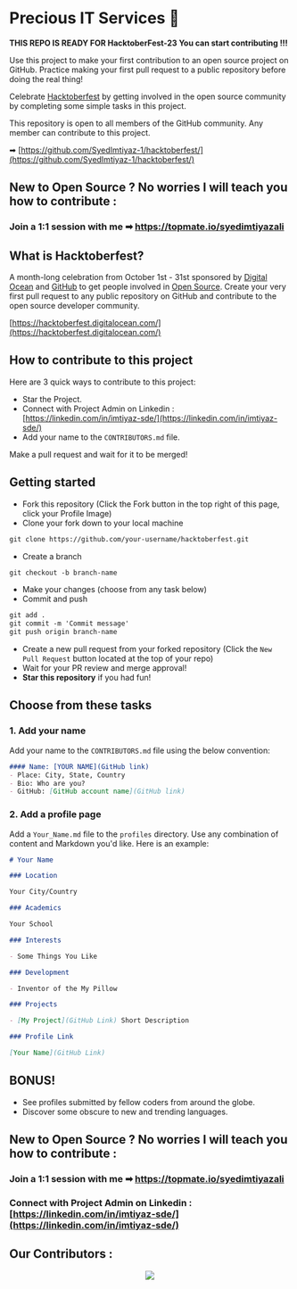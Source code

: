 #  Precious IT Services 🚀

**THIS REPO IS READY FOR HacktoberFest-23 You can start contributing !!!**

Use this project to make your first contribution to an open source project on GitHub. Practice making your first pull request to a public repository before doing the real thing!

Celebrate [Hacktoberfest](https://hacktoberfest.digitalocean.com/) by getting involved in the open source community by completing some simple tasks in this project.

This repository is open to all members of the GitHub community. Any member can contribute to this project.

➡ [https://github.com/SyedImtiyaz-1/hacktoberfest/](https://github.com/SyedImtiyaz-1/hacktoberfest/)

## New to Open Source ? No worries I will teach you how to contribute :
### Join a 1:1 session with me ➡ https://topmate.io/syedimtiyazali

## What is Hacktoberfest?
A month-long celebration from October 1st - 31st sponsored by [Digital Ocean](https://hacktoberfest.digitalocean.com/) and [GitHub](https://github.com/blog/2433-celebrate-open-source-this-october-with-hacktoberfest) to get people involved in [Open Source](https://github.com/open-source). Create your very first pull request to any public repository on GitHub and contribute to the open source developer community.

[https://hacktoberfest.digitalocean.com/](https://hacktoberfest.digitalocean.com/)

## How to contribute to this project
Here are 3 quick ways to contribute to this project:
* Star the Project.
* Connect with Project Admin on Linkedin : [https://linkedin.com/in/imtiyaz-sde/](https://linkedin.com/in/imtiyaz-sde/)
* Add your name to the `CONTRIBUTORS.md` file.
  
Make a pull request and wait for it to be merged!

## Getting started
* Fork this repository (Click the Fork button in the top right of this page, click your Profile Image)
* Clone your fork down to your local machine

```markdown
git clone https://github.com/your-username/hacktoberfest.git
```

* Create a branch

```markdown
git checkout -b branch-name
```

* Make your changes (choose from any task below)
* Commit and push

```markdown
git add .
git commit -m 'Commit message'
git push origin branch-name
```

* Create a new pull request from your forked repository (Click the `New Pull Request` button located at the top of your repo)
* Wait for your PR review and merge approval!
* __Star this repository__ if you had fun!

## Choose from these tasks
### 1. Add your name
Add your name to the `CONTRIBUTORS.md` file using the below convention:

```markdown
#### Name: [YOUR NAME](GitHub link)
- Place: City, State, Country
- Bio: Who are you?
- GitHub: [GitHub account name](GitHub link)
```

### 2. Add a profile page
Add a `Your_Name.md` file to the `profiles` directory. Use any combination of content and Markdown you'd like. Here is an example:

```markdown
# Your Name

### Location

Your City/Country

### Academics

Your School

### Interests

- Some Things You Like

### Development

- Inventor of the My Pillow

### Projects

- [My Project](GitHub Link) Short Description

### Profile Link

[Your Name](GitHub Link)
```

## BONUS!
* See profiles submitted by fellow coders from around the globe.
* Discover some obscure to new and trending languages.

## New to Open Source ? No worries I will teach you how to contribute :
### Join a 1:1 session with me ➡ https://topmate.io/syedimtiyazali

### Connect with Project Admin on Linkedin : [https://linkedin.com/in/imtiyaz-sde/](https://linkedin.com/in/imtiyaz-sde/)



## Our Contributors :
<p align="center"><a href="github.com/SyedImtiyaz-1/hacktoberfest/graphs/contributors">
  <img src="https://contributors-img.web.app/image?repo=SyedImtiyaz-1/hacktoberfest" />
</a></p>

